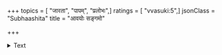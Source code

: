 +++
topics = [ "जारता", "पापम्", "प्रलोभः",]
ratings = [ "vvasuki:5",]
jsonClass = "Subhaashita"
title = "आवयोः सङ्गमो"

+++

<details><summary>Text</summary>

आवयोः सङ्गमो नाथ पुनः कुत्र भविष्यति ।  
धर्मशास्त्रं प्रमाणं चेत् कुम्भीपाके भविष्यति ।  
।  

</details>
